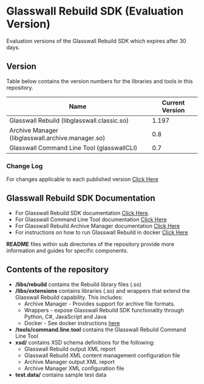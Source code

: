# Glasswall Rebuild SDK (Evaluation Version)

Evaluation versions of the Glasswall Rebuild SDK which expires after 30 days.

## Version

Table below contains the version numbers for the libraries and tools in this repository.

| Name                                                 | Current Version |
|------------------------------------------------------|-----------------|
| Glasswall  Rebuild (libglasswall.classic.so)         | 1.197           |
| Archive Manager (libglasswall.archive.manager.so)    | 0.8             |
| Glasswall Command Line Tool (glasswallCLI)           | 0.7             |

### Change Log

For changes applicable to each published version [Click Here](https://github.com/filetrust/sdk-rebuild-eval/blob/master/Changelog.md)

## Glasswall Rebuild SDK Documentation

- For Glasswall  Rebuild SDK documentation [Click Here](https://docs.glasswallsolutions.com/sdk/rebuild).
- For Glasswall Command Line Tool documentation [Click Here](https://github.com/filetrust/sdk-rebuild/blob/master/tools/command.line.tool/README.md)
- For Glasswall Rebuild Archive Manager documentation [Click Here](https://github.com/filetrust/sdk-rebuild-eval/tree/master/libs/extensions/archive.manager)
- For instructions on how to run Glasswall Rebuild in docker [Click Here](https://github.com/filetrust/sdk-rebuild-eval/tree/master/libs/extensions/wrappers/docker)

**README** files within sub directories of the repository provide more information and guides for specific components.

## Contents of the repository

- **/libs/rebuild** contains the  Rebuild library files (.so)
- **/libs/extensions** contains libraries (.so) and wrappers that extend the Glasswall  Rebuild capability. This includes:
    - Archive Manager - Provides support for archive file formats.
    - Wrappers - expose Glasswall  Rebuild SDK functionality through Python, C#, JavaScript and Java
    - Docker - See docker instructions [here](https://github.com/filetrust/sdk-rebuild-eval/tree/master/libs/extensions/wrappers/docker)
- **/tools/command.line.tool** contains the Glasswall Rebuild Command Line Tool
- **xsd/** contains XSD schema definitions for the following:
    - Glasswall  Rebuild output XML report
    - Glasswall  Rebuild XML content management configuration file
    - Archive Manager output XML report
    - Archive Manager XML configuration file
- **test.data/** contains sample test data

